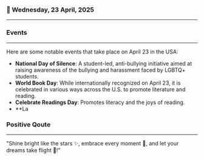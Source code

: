 ### 📅 Wednesday, 23 April, 2025
------
### Events
------
Here are some notable events that take place on April 23 in the USA:

- **National Day of Silence**: A student-led, anti-bullying initiative aimed at raising awareness of the bullying and harassment faced by LGBTQ+ students.
- **World Book Day**: While internationally recognized on April 23, it is celebrated in various ways across the U.S. to promote literature and reading.
- **Celebrate Readings Day**: Promotes literacy and the joys of reading.
- **La
### Positive Qoute
------
"Shine bright like the stars ✨, embrace every moment 🌈, and let your dreams take flight 🦋!"
